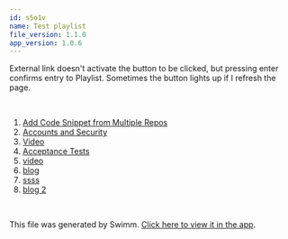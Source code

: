 ```yaml
---
id: s5o1v
name: Test playlist
file_version: 1.1.0
app_version: 1.0.6
---
```


<!-- Intro - Do not remove this comment -->
External link doesn't activate the button to be clicked, but pressing enter confirms entry to Playlist. Sometimes the button lights up if I refresh the page.

<br/>

<!-- Steps - Do not remove this comment -->
1. [Add Code Snippet from Multiple Repos](add-code-snippet-from-multiple-repos.4s0xw.sw.md)
2. [Accounts and Security](accounts-and-security.7jsNkcP7PRmcWrF0f3cj.sw.md)
3. [Video](https://www.youtube.com/watch?v=MaNCIiu_w3w)
4. [Acceptance Tests](https://app.swimm.io/repos/Z2l0aHViJTNBJTNBZnJvbnRlbmQtc3dpbW0lM0ElM0FyaWNhcmRvbG9wZXpn/docs/1mwb9)
5. [video](https://youtu.be/FfXIsvDzfF0)
6. [blog](https://swimm.io/blog/integrating-swimm-and-continuous-documentation-into-your-workflow/)
7. [ssss](https://docs.swimm.io/)
8. [blog 2](https://swimm.io/blog/integrating-swimm-and-continuous-documentation-into-your-workflow/)


<br/>

This file was generated by Swimm. [Click here to view it in the app](https://app.swimm.io/repos/Z2l0aHViJTNBJTNBYmFja2VuZC1zd2ltbSUzQSUzQXJpY2FyZG9sb3Blemc=/playlists/s5o1v).
